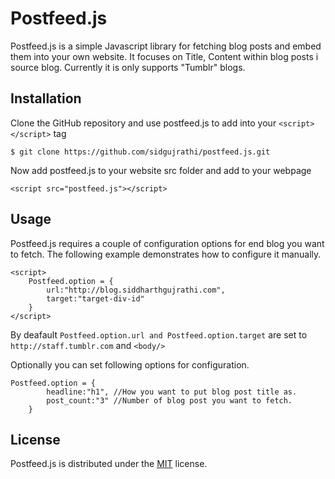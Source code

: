 # Postfeed.js

Postfeed.js is a simple Javascript library for fetching blog posts and embed them into your own website. It focuses on Title, Content within blog posts i source blog. Currently it is only supports "Tumblr" blogs.

## Installation

Clone the GitHub repository and use postfeed.js to add into your ```<script></script>``` tag

```
$ git clone https://github.com/sidgujrathi/postfeed.js.git
```
Now add postfeed.js to your website src folder and add to your webpage

```<script src="postfeed.js"></script>```

## Usage

Postfeed.js requires a couple of configuration options for end blog you want to fetch. The following example demonstrates how to configure it manually.

```
<script>
	Postfeed.option = {
		url:"http://blog.siddharthgujrathi.com",
		target:"target-div-id"
	}
</script>
```
By deafault ```Postfeed.option.url and Postfeed.option.target``` are set to ```http://staff.tumblr.com``` and ```<body/>```  

Optionally you can set following options for configuration.
```
Postfeed.option = {
		headline:"h1", //How you want to put blog post title as. 
		post_count:"3" //Number of blog post you want to fetch.
	}
```

## License 

Postfeed.js is distributed under the [MIT](https://github.com/sidgujrathi/postfeed.js/blob/master/LICENSE) license.
